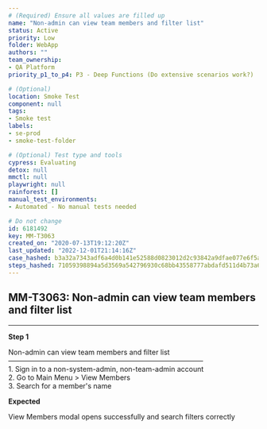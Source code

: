 ```yaml
---
# (Required) Ensure all values are filled up
name: "Non-admin can view team members and filter list"
status: Active
priority: Low
folder: WebApp
authors: ""
team_ownership: 
- QA Platform
priority_p1_to_p4: P3 - Deep Functions (Do extensive scenarios work?)

# (Optional)
location: Smoke Test
component: null
tags: 
- Smoke test
labels: 
- se-prod
- smoke-test-folder

# (Optional) Test type and tools
cypress: Evaluating
detox: null
mmctl: null
playwright: null
rainforest: []
manual_test_environments: 
- Automated - No manual tests needed

# Do not change
id: 6181492
key: MM-T3063
created_on: "2020-07-13T19:12:20Z"
last_updated: "2022-12-01T21:14:16Z"
case_hashed: b3a32a7343adf6a4d0b141e52588d0823012d2c93842a9dfae077e6f5af0f241bd1b93ff40e69bbb7cdb696387c9d8ce
steps_hashed: 71059398894a5d3569a542796930c68bb43558777abdafd511d4b73a60eef019e40090933f9f517190cc930cea420e03
---
```


<!-- (Auto-generated) Based on frontmatter's "key" and "name" -->

## MM-T3063: Non-admin can view team members and filter list

---

**Step 1**

Non-admin can view team members and filter list\
————————————————————————————\
1\. Sign in to a non-system-admin, non-team-admin account\
2\. Go to Main Menu > View Members\
3\. Search for a member's name

**Expected**

View Members modal opens successfully and search filters correctly
